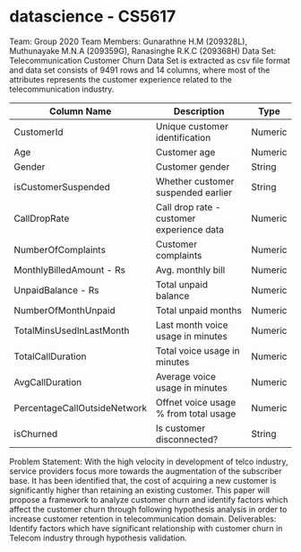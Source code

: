 # datascience - CS5617

Team: Group 2020
Team Members: Gunarathne H.M (209328L), Muthunayake M.N.A (209359G), Ranasinghe R.K.C (209368H)
Data Set:  Telecommunication Customer Churn Data Set is extracted as csv file format and data set consists of 9491 rows and 14 columns, where most of the attributes represents the customer experience related to the telecommunication industry.

|Column Name					        | Description								                  | Type	 	|
|-----------------------------|---------------------------------------------|---------|
|CustomerId					          | Unique customer identification 			        | Numeric	|	
|Age							            | Customer age								                | Numeric	|
|Gender						            | Customer gender							                | String	|
|isCustomerSuspended			    | Whether customer suspended earlier		      | String	|
|CallDropRate				          | Call drop rate - customer experience data   | Numeric	|
|NumberOfComplaints			      | Customer complaints						              | Numeric	|
|MonthlyBilledAmount - Rs	    | Avg. monthly bill							              | Numeric	|
|UnpaidBalance - Rs			      | Total unpaid balance						            | Numeric	|
|NumberOfMonthUnpaid			    | Total unpaid months						              | Numeric	|
|TotalMinsUsedInLastMonth	    | Last month voice usage in minutes			      | Numeric	|
|TotalCallDuration			      | Total voice usage in minutes				        | Numeric	|
|AvgCallDuration				      | Average voice usage in minutes			        | Numeric	|
|PercentageCallOutsideNetwork | Offnet voice usage % from total usage 	    | Numeric	|
|isChurned					          | Is customer disconnected?					          | String	|


Problem Statement:  With the high velocity in development of telco industry, service providers focus more towards the augmentation of the subscriber base. It has been identified that, the cost of acquiring a new customer is significantly higher than retaining an existing customer. This paper will propose a framework to analyze customer churn and identify factors which affect the customer churn through following hypothesis analysis in order to increase customer retention in telecommunication domain. 
Deliverables: Identify factors which have significant relationship with customer churn in Telecom industry through hypothesis validation.
